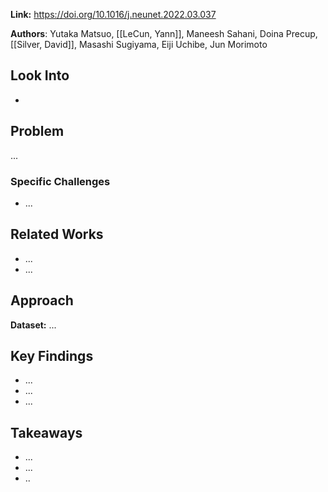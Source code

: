 **Link:** https://doi.org/10.1016/j.neunet.2022.03.037

**Authors**: Yutaka Matsuo, [[LeCun, Yann]], Maneesh Sahani, Doina Precup, [[Silver, David]],
Masashi Sugiyama, Eiji Uchibe, Jun Morimoto

## Look Into
 - 

## Problem

...

### Specific Challenges

 - ...

## Related Works

 - ...
 - ...

## Approach

**Dataset:** ...



## Key Findings

 - ...
 - ...
 - ...

## Takeaways

 - ...
 - ...
 - ..

